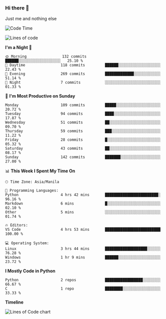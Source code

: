 ### Hi there 👋

Just me and nothing else


<!--START_SECTION:waka-->
![Code Time](http://img.shields.io/badge/Code%20Time-106%20hrs%2021%20mins-blue)

![Lines of code](https://img.shields.io/badge/From%20Hello%20World%20I%27ve%20Written-1.3%20million%20lines%20of%20code-blue)

**I'm a Night 🦉** 

```text
🌞 Morning                132 commits         ██████░░░░░░░░░░░░░░░░░░░   25.10 % 
🌆 Daytime                118 commits         ██████░░░░░░░░░░░░░░░░░░░   22.43 % 
🌃 Evening                269 commits         █████████████░░░░░░░░░░░░   51.14 % 
🌙 Night                  7 commits           ░░░░░░░░░░░░░░░░░░░░░░░░░   01.33 % 
```
📅 **I'm Most Productive on Sunday** 

```text
Monday                   109 commits         █████░░░░░░░░░░░░░░░░░░░░   20.72 % 
Tuesday                  94 commits          ████░░░░░░░░░░░░░░░░░░░░░   17.87 % 
Wednesday                51 commits          ██░░░░░░░░░░░░░░░░░░░░░░░   09.70 % 
Thursday                 59 commits          ███░░░░░░░░░░░░░░░░░░░░░░   11.22 % 
Friday                   28 commits          █░░░░░░░░░░░░░░░░░░░░░░░░   05.32 % 
Saturday                 43 commits          ██░░░░░░░░░░░░░░░░░░░░░░░   08.17 % 
Sunday                   142 commits         ███████░░░░░░░░░░░░░░░░░░   27.00 % 
```


📊 **This Week I Spent My Time On** 

```text
🕑︎ Time Zone: Asia/Manila

💬 Programming Languages: 
Python                   4 hrs 42 mins       ████████████████████████░   96.16 % 
Markdown                 6 mins              █░░░░░░░░░░░░░░░░░░░░░░░░   02.10 % 
Other                    5 mins              ░░░░░░░░░░░░░░░░░░░░░░░░░   01.74 % 

🔥 Editors: 
VS Code                  4 hrs 53 mins       █████████████████████████   100.00 % 

💻 Operating System: 
Linux                    3 hrs 44 mins       ███████████████████░░░░░░   76.28 % 
Windows                  1 hr 9 mins         ██████░░░░░░░░░░░░░░░░░░░   23.72 % 
```

**I Mostly Code in Python** 

```text
Python                   2 repos             █████████████████░░░░░░░░   66.67 % 
C                        1 repo              ████████░░░░░░░░░░░░░░░░░   33.33 % 
```



**Timeline**

![Lines of Code chart](https://raw.githubusercontent.com/mauring55/mauring55/main/assets/bar_graph.png)


<!--END_SECTION:waka-->
